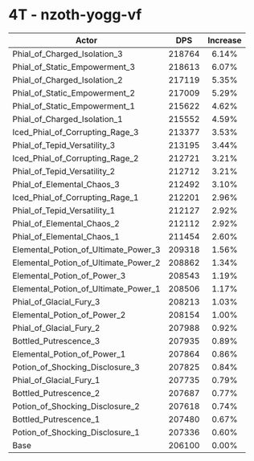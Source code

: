 # 4T - nzoth-yogg-vf
| Actor | DPS | Increase |
|---|:---:|:---:|
|Phial_of_Charged_Isolation_3|218764|6.14%|
|Phial_of_Static_Empowerment_3|218613|6.07%|
|Phial_of_Charged_Isolation_2|217119|5.35%|
|Phial_of_Static_Empowerment_2|217009|5.29%|
|Phial_of_Static_Empowerment_1|215622|4.62%|
|Phial_of_Charged_Isolation_1|215552|4.59%|
|Iced_Phial_of_Corrupting_Rage_3|213377|3.53%|
|Phial_of_Tepid_Versatility_3|213195|3.44%|
|Iced_Phial_of_Corrupting_Rage_2|212721|3.21%|
|Phial_of_Tepid_Versatility_2|212712|3.21%|
|Phial_of_Elemental_Chaos_3|212492|3.10%|
|Iced_Phial_of_Corrupting_Rage_1|212201|2.96%|
|Phial_of_Tepid_Versatility_1|212127|2.92%|
|Phial_of_Elemental_Chaos_2|212112|2.92%|
|Phial_of_Elemental_Chaos_1|211454|2.60%|
|Elemental_Potion_of_Ultimate_Power_3|209318|1.56%|
|Elemental_Potion_of_Ultimate_Power_2|208862|1.34%|
|Elemental_Potion_of_Power_3|208543|1.19%|
|Elemental_Potion_of_Ultimate_Power_1|208506|1.17%|
|Phial_of_Glacial_Fury_3|208213|1.03%|
|Elemental_Potion_of_Power_2|208154|1.00%|
|Phial_of_Glacial_Fury_2|207988|0.92%|
|Bottled_Putrescence_3|207935|0.89%|
|Elemental_Potion_of_Power_1|207864|0.86%|
|Potion_of_Shocking_Disclosure_3|207825|0.84%|
|Phial_of_Glacial_Fury_1|207735|0.79%|
|Bottled_Putrescence_2|207687|0.77%|
|Potion_of_Shocking_Disclosure_2|207618|0.74%|
|Bottled_Putrescence_1|207480|0.67%|
|Potion_of_Shocking_Disclosure_1|207336|0.60%|
|Base|206100|0.00%|
